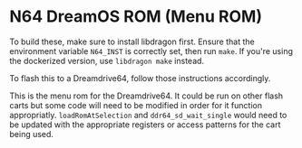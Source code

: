 # N64 DreamOS ROM (Menu ROM)

To build these, make sure to install libdragon first. Ensure that the environment variable `N64_INST` is correctly set, then run `make`. If you're using the dockerized version, use `libdragon make` instead.

To flash this to a Dreamdrive64, follow those instructions accordingly.

This is the menu rom for the Dreamdrive64. It could be run on other flash carts but some code will need to be modified in order for it function appropriatly. 
`loadRomAtSelection` and `ddr64_sd_wait_single` would need to be updated with the appropriate registers or access patterns for the cart being used.

